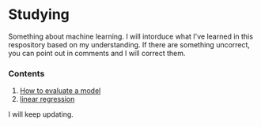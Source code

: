 # Studying
Something about machine learning. 
I will intorduce what I've learned in this respository based on my understanding.
If there are something uncorrect, you can point out in comments and I will correct them.
### Contents
1. [How to evaluate a model](./book/Evaluating.md)
2. [linear regression](./book/Linear_regression.md)


I will keep updating. 
